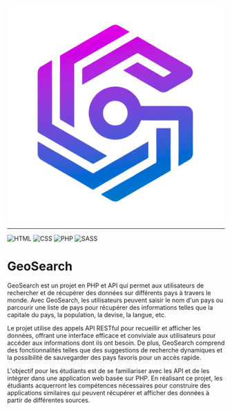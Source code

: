 ![Logo](/assets/img/GeoSearchLogo.png)

---

![HTML](https://img.shields.io/badge/HTML-5-orange) ![CSS](https://img.shields.io/badge/CSS-3-blue) ![PHP](https://img.shields.io/badge/PHP-7.4.3-green) ![SASS](https://img.shields.io/badge/SASS-1.26.10-red)

# GeoSearch

GeoSearch est un projet en PHP et API qui permet aux utilisateurs de rechercher et de récupérer des données sur différents pays à travers le monde. Avec GeoSearch, les utilisateurs peuvent saisir le nom d'un pays ou parcourir une liste de pays pour récupérer des informations telles que la capitale du pays, la population, la devise, la langue, etc.

Le projet utilise des appels API RESTful pour recueillir et afficher les données, offrant une interface efficace et conviviale aux utilisateurs pour accéder aux informations dont ils ont besoin. De plus, GeoSearch comprend des fonctionnalités telles que des suggestions de recherche dynamiques et la possibilité de sauvegarder des pays favoris pour un accès rapide.

L'objectif pour les étudiants est de se familiariser avec les API et de les intégrer dans une application web basée sur PHP. En réalisant ce projet, les étudiants acquerront les compétences nécessaires pour construire des applications similaires qui peuvent récupérer et afficher des données à partir de différentes sources.
